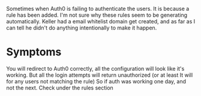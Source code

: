Sometimes when Auth0 is failing to authenticate the users.  It is because a rule has been added.  I'm not sure why these rules seem to be generating automatically.  Keller had a email whitelist domain get created, and as far as I can tell he didn't do anything intentionally to make it happen.

# Symptoms

You will redirect to Auth0 correctly, all the configuration will look like it's working. But all the login attempts will return unauthorized (or at least It will for any users not matching the rule) So if auth was working one day, and not the next. Check under the rules section 
